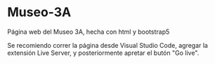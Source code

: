 # Museo-3A
Página web del Museo 3A, hecha con html y bootstrap5

Se recomiendo correr la página desde Visual Studio Code, agregar la extensión Live Server, y posteriormente apretar el butón "Go live".
